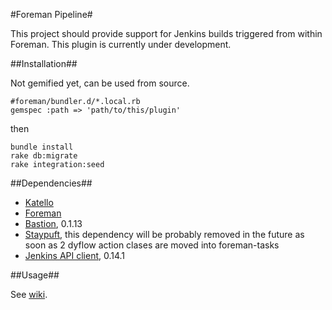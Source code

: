 #Foreman Pipeline#

This project should provide support for Jenkins builds triggered from within Foreman. This plugin is currently under development.

##Installation##

 Not gemified yet, can be used from source.

```
#foreman/bundler.d/*.local.rb
gemspec :path => 'path/to/this/plugin'
```
then
```
bundle install
rake db:migrate
rake integration:seed
```

##Dependencies##

* [Katello](https://github.com/Katello/katello)
* [Foreman](https://github.com/theforeman/foreman)
* [Bastion](https://github.com/Katello/bastion), 0.1.13
* [Staypuft](https://github.com/theforeman/staypuft), this dependency will be probably removed in the future as soon as 2 dyflow action clases are moved into foreman-tasks
* [Jenkins API client](https://github.com/arangamani/jenkins_api_client), 0.14.1

##Usage##

See [wiki](https://github.com/xprazak2/foreman-pipeline/wiki/Jobs).
